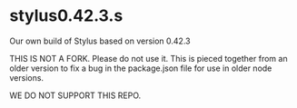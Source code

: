 # stylus0.42.3.s
Our own build of Stylus based on version 0.42.3

THIS IS NOT A FORK. Please do not use it. This is pieced
together from an older version to fix a bug in the 
package.json file for use in older node versions.

WE DO NOT SUPPORT THIS REPO.
